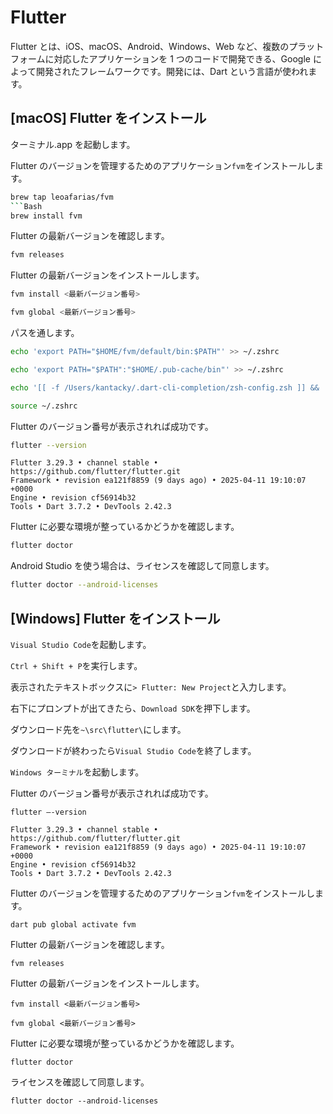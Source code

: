 # Flutter

Flutter とは、iOS、macOS、Android、Windows、Web など、複数のプラットフォームに対応したアプリケーションを 1 つのコードで開発できる、Google によって開発されたフレームワークです。開発には、Dart という言語が使われます。

## [macOS] Flutter をインストール

ターミナル.app を起動します。

Flutter のバージョンを管理するためのアプリケーション`fvm`をインストールします。

```Bash
brew tap leoafarias/fvm
```Bash
brew install fvm
```

Flutter の最新バージョンを確認します。

```Bash
fvm releases
```

Flutter の最新バージョンをインストールします。

```Bash
fvm install <最新バージョン番号>
```
```Bash
fvm global <最新バージョン番号>
```

パスを通します。

```Bash
echo 'export PATH="$HOME/fvm/default/bin:$PATH"' >> ~/.zshrc
```
```Bash
echo 'export PATH="$PATH":"$HOME/.pub-cache/bin"' >> ~/.zshrc
```
```Bash
echo '[[ -f /Users/kantacky/.dart-cli-completion/zsh-config.zsh ]] && . /Users/kantacky/.dart-cli-completion/zsh-config.zsh || true' >> ~/.zshrc
```
```Bash
source ~/.zshrc
```

Flutter のバージョン番号が表示されれば成功です。

```Bash
flutter --version
```

```
Flutter 3.29.3 • channel stable • https://github.com/flutter/flutter.git
Framework • revision ea121f8859 (9 days ago) • 2025-04-11 19:10:07 +0000
Engine • revision cf56914b32
Tools • Dart 3.7.2 • DevTools 2.42.3
```

Flutter に必要な環境が整っているかどうかを確認します。

```Bash
flutter doctor
```

Android Studio を使う場合は、ライセンスを確認して同意します。

```Bash
flutter doctor --android-licenses
```

## [Windows] Flutter をインストール

`Visual Studio Code`を起動します。

`Ctrl + Shift + P`を実行します。

表示されたテキストボックスに`> Flutter: New Project`と入力します。

右下にプロンプトが出てきたら、`Download SDK`を押下します。

ダウンロード先を`~\src\flutter\`にします。

ダウンロードが終わったら`Visual Studio Code`を終了します。

`Windows ターミナル`を起動します。

Flutter のバージョン番号が表示されれば成功です。

```pwsh
flutter –-version
```
```
Flutter 3.29.3 • channel stable • https://github.com/flutter/flutter.git
Framework • revision ea121f8859 (9 days ago) • 2025-04-11 19:10:07 +0000
Engine • revision cf56914b32
Tools • Dart 3.7.2 • DevTools 2.42.3
```

Flutter のバージョンを管理するためのアプリケーション`fvm`をインストールします。

```pwsh
dart pub global activate fvm
```

Flutter の最新バージョンを確認します。

```pwsh
fvm releases
```

Flutter の最新バージョンをインストールします。

```pwsh
fvm install <最新バージョン番号>
```
```pwsh
fvm global <最新バージョン番号>
```

Flutter に必要な環境が整っているかどうかを確認します。

```pwsh
flutter doctor
```

ライセンスを確認して同意します。

```pwsh
flutter doctor --android-licenses
```
